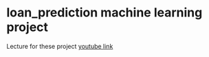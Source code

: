 # loan_prediction machine learning project

Lecture for these project
[youtube link ](https://www.youtube.com/playlist?list=PLA0J2h1KIAR7xoDbI1usGLVRW6_6qiLuq)
